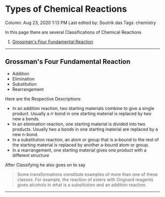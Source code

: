 # Types of Chemical Reactions

Column: Aug 23, 2020 1:13 PM
Last edited by: Soutrik das
Tags: chemistry

In this page there are several Classifications of Chemical Reactions 

1. [Grossman's Four Fundamental Reaction](https://www.notion.so/Types-of-Chemical-Reactions-68fa032de87147128f035289e55cdafa#acefd5d3a6914d478f2dbde107e625f7)

---

## Grossman's Four Fundamental Reaction

- Addition
- Elimination
- Substitution
- Rearrangement

Here are the Respective Descriptions

- In an addition reaction, two starting materials combine to give a single product. Usually a rr bond in one starting material is replaced by two new a bonds.
- In an elimination reaction, one starting material is divided into two products. Usually two a bonds in one starting inaterial are replaced by a new n-bond.
- In a substitution reaction, an atom or group that is a-bound to the rest of the starting material is replaced by another a-bound atom or group.
- In a rearrangement, one starting material gives one product with a different structure

After Classifying he also goes on to say 

> Some transformations constitute examples of more than one of these classes. For example, the reaction of esters with Grignard reagents gives alcohols in what is a substitution and an addition reaction.

---